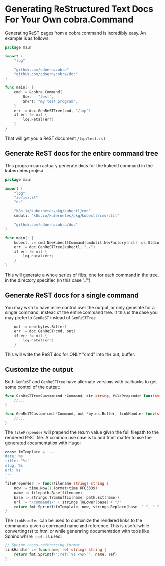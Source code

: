 # Generating ReStructured Text Docs For Your Own cobra.Command

Generating ReST pages from a cobra command is incredibly easy. An example is as follows:

```go
package main

import (
	"log"

	"github.com/cdoern/cobra"
	"github.com/cdoern/cobra/doc"
)

func main() {
	cmd := &cobra.Command{
		Use:   "test",
		Short: "my test program",
	}
	err := doc.GenReSTTree(cmd, "/tmp")
	if err != nil {
		log.Fatal(err)
	}
}
```

That will get you a ReST document `/tmp/test.rst`

## Generate ReST docs for the entire command tree

This program can actually generate docs for the kubectl command in the kubernetes project

```go
package main

import (
	"log"
	"io/ioutil"
	"os"

	"k8s.io/kubernetes/pkg/kubectl/cmd"
	cmdutil "k8s.io/kubernetes/pkg/kubectl/cmd/util"

	"github.com/cdoern/cobra/doc"
)

func main() {
	kubectl := cmd.NewKubectlCommand(cmdutil.NewFactory(nil), os.Stdin, ioutil.Discard, ioutil.Discard)
	err := doc.GenReSTTree(kubectl, "./")
	if err != nil {
		log.Fatal(err)
	}
}
```

This will generate a whole series of files, one for each command in the tree, in the directory specified (in this case "./")

## Generate ReST docs for a single command

You may wish to have more control over the output, or only generate for a single command, instead of the entire command tree. If this is the case you may prefer to `GenReST` instead of `GenReSTTree`

```go
	out := new(bytes.Buffer)
	err := doc.GenReST(cmd, out)
	if err != nil {
		log.Fatal(err)
	}
```

This will write the ReST doc for ONLY "cmd" into the out, buffer.

## Customize the output

Both `GenReST` and `GenReSTTree` have alternate versions with callbacks to get some control of the output:

```go
func GenReSTTreeCustom(cmd *Command, dir string, filePrepender func(string) string, linkHandler func(string, string) string) error {
	//...
}
```

```go
func GenReSTCustom(cmd *Command, out *bytes.Buffer, linkHandler func(string, string) string) error {
	//...
}
```

The `filePrepender` will prepend the return value given the full filepath to the rendered ReST file. A common use case is to add front matter to use the generated documentation with [Hugo](http://gohugo.io/):

```go
const fmTemplate = `---
date: %s
title: "%s"
slug: %s
url: %s
---
`
filePrepender := func(filename string) string {
	now := time.Now().Format(time.RFC3339)
	name := filepath.Base(filename)
	base := strings.TrimSuffix(name, path.Ext(name))
	url := "/commands/" + strings.ToLower(base) + "/"
	return fmt.Sprintf(fmTemplate, now, strings.Replace(base, "_", " ", -1), base, url)
}
```

The `linkHandler` can be used to customize the rendered links to the commands, given a command name and reference. This is useful while converting rst to html or while generating documentation with tools like Sphinx where `:ref:` is used:

```go
// Sphinx cross-referencing format
linkHandler := func(name, ref string) string {
    return fmt.Sprintf(":ref:`%s <%s>`", name, ref)
}
```

